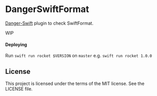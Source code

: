 # DangerSwiftFormat

[Danger-Swift](https://github.com/danger/swift) plugin to check SwiftFormat.

WIP

#### Deploying

Run `swift run rocket $VERSION` on `master` e.g. `swift run rocket 1.0.0`

## License

This project is licensed under the terms of the MIT license. See the LICENSE file.
